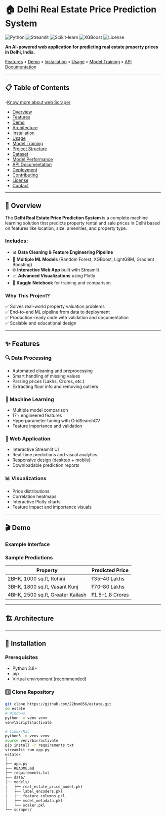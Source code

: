 # 🏠 Delhi Real Estate Price Prediction System

![Python](https://img.shields.io/badge/Python-3.8+-blue.svg)
![Streamlit](https://img.shields.io/badge/Streamlit-1.50.0-red.svg)
![Scikit-learn](https://img.shields.io/badge/Scikit--learn-1.7.2-orange.svg)
![XGBoost](https://img.shields.io/badge/XGBoost-3.1.0-brightgreen.svg)
![License](https://img.shields.io/badge/License-MIT-yellow.svg)

**An AI-powered web application for predicting real estate property prices in Delhi, India.**

[Features](#-features) • [Demo](#-demo) • [Installation](#-installation) • [Usage](#-usage) • [Model Training](#-model-training) • [API Documentation](#-api-documentation)

---

## 📋 Table of Contents   
-[Know more about web Scraper](scraper/scraper_technical_doc.md)

- [Overview](#-overview)
- [Features](#-features)
- [Demo](#-demo)
- [Architecture](#-architecture)
- [Installation](#-installation)
- [Usage](#-usage)
- [Model Training](#-model-training)
- [Project Structure](#-project-structure)
- [Dataset](#-dataset)
- [Model Performance](#-model-performance)
- [API Documentation](#-api-documentation)
- [Deployment](#-deployment)
- [Contributing](#-contributing)
- [License](#-license)
- [Contact](#-contact)

---

## 🎯 Overview

The **Delhi Real Estate Price Prediction System** is a complete machine learning solution that predicts property rental and sale prices in Delhi based on features like location, size, amenities, and property type.

### Includes:
- 📊 **Data Cleaning & Feature Engineering Pipeline**
- 🤖 **Multiple ML Models** (Random Forest, XGBoost, LightGBM, Gradient Boosting)
- 🌐 **Interactive Web App** built with Streamlit
- 📈 **Advanced Visualizations** using Plotly
- 🔧 **Kaggle Notebook** for training and comparison

### Why This Project?
✅ Solves real-world property valuation problems  
✅ End-to-end ML pipeline from data to deployment  
✅ Production-ready code with validation and documentation  
✅ Scalable and educational design  

---

## ✨ Features

### 🔍 Data Processing
- Automated cleaning and preprocessing  
- Smart handling of missing values  
- Parsing prices (Lakhs, Crores, etc.)  
- Extracting floor info and removing outliers  

### 🧠 Machine Learning
- Multiple model comparison  
- 17+ engineered features  
- Hyperparameter tuning with GridSearchCV  
- Feature importance and validation  

### 🎨 Web Application
- Interactive Streamlit UI  
- Real-time predictions and visual analytics  
- Responsive design (desktop + mobile)  
- Downloadable prediction reports  

### 📊 Visualizations
- Price distributions  
- Correlation heatmaps  
- Interactive Plotly charts  
- Feature impact and importance visuals  

---

## 🎬 Demo

### Example Interface

### Sample Predictions

| Property | Predicted Price |
|-----------|----------------|
| 2BHK, 1000 sq.ft, Rohini | ₹35–40 Lakhs |
| 3BHK, 1800 sq.ft, Vasant Kunj | ₹70–80 Lakhs |
| 4BHK, 2500 sq.ft, Greater Kailash | ₹1.5–1.8 Crores |

---

## 🏗️ Architecture


---

## 🚀 Installation

### Prerequisites
- Python 3.8+
- pip
- Virtual environment (recommended)

### 1️⃣ Clone Repository
```bash
git clone https://github.com/22bsm056/estate.git
cd estate
# Windows
python -m venv venv
venv\Scripts\activate

# Linux/Mac
python3 -m venv venv
source venv/bin/activate
pip install -r requirements.txt
streamlit run app.py
estate/
│
├── app.py
├── README.md
├── requirements.txt
├── data/
├── models/
│   ├── real_estate_price_model.pkl
│   ├── label_encoders.pkl
│   ├── feature_columns.pkl
│   ├── model_metadata.pkl
│   └── scaler.pkl
└── scraper/
